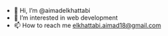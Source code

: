 - 👋 Hi, I’m @aimadelkhattabi
- 👀 I’m interested in web development
- 📫 How to reach me elkhattabi.aimad18@gmail.com

<!---
aimadelkhattabi/aimadelkhattabi is a ✨ special ✨ repository because its `README.md` (this file) appears on your GitHub profile.
You can click the Preview link to take a look at your changes.
--->
